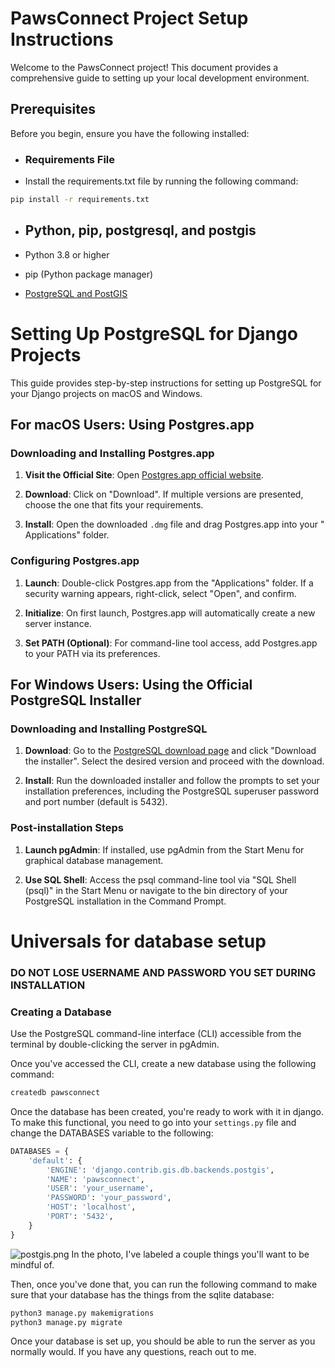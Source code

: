 # PawsConnect Project Setup Instructions

Welcome to the PawsConnect project! This document provides a comprehensive guide
to setting up your local development
environment.

## Prerequisites

Before you begin, ensure you have the following installed:
- ### Requirements File
- Install the requirements.txt file by running the following command:
```bash
pip install -r requirements.txt
```
- ## Python, pip, postgresql, and postgis

- Python 3.8 or higher
- pip (Python package manager)
- [PostgreSQL and PostGIS](https://postgresapp.com/downloads.html)

# Setting Up PostgreSQL for Django Projects

This guide provides step-by-step instructions for setting up PostgreSQL for your
Django projects on macOS and Windows.

## For macOS Users: Using Postgres.app

### Downloading and Installing Postgres.app

1. **Visit the Official Site**:
   Open [Postgres.app official website](http://postgresapp.com/).

2. **Download**: Click on "Download". If multiple versions are presented, choose
   the one that fits your requirements.

3. **Install**: Open the downloaded `.dmg` file and drag Postgres.app into your "
   Applications" folder.

### Configuring Postgres.app

1. **Launch**: Double-click Postgres.app from the "Applications" folder. If a
   security warning appears, right-click,
   select "Open", and confirm.

2. **Initialize**: On first launch, Postgres.app will automatically create a new
   server instance.

3. **Set PATH (Optional)**: For command-line tool access, add Postgres.app to your
   PATH via its preferences.

## For Windows Users: Using the Official PostgreSQL Installer

### Downloading and Installing PostgreSQL

1. **Download**: Go to
   the [PostgreSQL download page](https://www.postgresql.org/download/windows/)
   and click "Download
   the installer". Select the desired version and proceed with the download.

2. **Install**: Run the downloaded installer and follow the prompts to set your
   installation preferences, including the
   PostgreSQL superuser password and port number (default is 5432).


### Post-installation Steps

1. **Launch pgAdmin**: If installed, use pgAdmin from the Start Menu for graphical
   database management.

2. **Use SQL Shell**: Access the psql command-line tool via "SQL Shell (psql)" in
   the Start Menu or navigate to the bin
   directory of your PostgreSQL installation in the Command Prompt.

# Universals for database setup

### DO NOT LOSE USERNAME AND PASSWORD YOU SET DURING INSTALLATION

### Creating a Database

Use the PostgreSQL command-line interface (CLI) accessible from the terminal by
double-clicking the server in pgAdmin.

Once you've accessed the CLI, create a new database using the following command:
```bash
createdb pawsconnect
```
Once the database has been created, you're ready to work with it in django. To 
make this functional, you need to go into your `settings.py` file and change 
the DATABASES variable to the following:
```python
DATABASES = {
    'default': {
        'ENGINE': 'django.contrib.gis.db.backends.postgis',
        'NAME': 'pawsconnect',
        'USER': 'your_username',
        'PASSWORD': 'your_password',
        'HOST': 'localhost',
        'PORT': '5432',
    }
}
```
![postgis.png](misc%2Fpostgis.png)
In the photo, I've labeled a couple things you'll want to be mindful of.

Then, once you've done that, you can run the following command to make sure 
that your database has the things from the sqlite database:
```bash
python3 manage.py makemigrations
python3 manage.py migrate
```

Once your database is set up, you should be able to run the server as you 
normally would. If you have any questions, reach out to me. 
